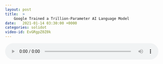 ```yaml
---
layout: post
title:  >
    Google Trained a Trillion-Parameter AI Language Model
date:   2021-01-14 03:30:00 +0000
categories: solidot
video-id: EvGRgpZ0Z0k
---
```


<audio src="/assets/54990de590c56b49f56f545d8767a8de.mp3" style="width: 100%;" controls></audio>

